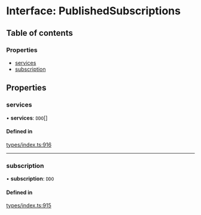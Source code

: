 # Interface: PublishedSubscriptions

## Table of contents

### Properties

- [services](PublishedSubscriptions.md#services)
- [subscription](PublishedSubscriptions.md#subscription)

## Properties

### services

• **services**: `DDO`[]

#### Defined in

[types/index.ts:916](https://github.com/nevermined-io/react-components/blob/9cf205d/catalog/src/types/index.ts#L916)

___

### subscription

• **subscription**: `DDO`

#### Defined in

[types/index.ts:915](https://github.com/nevermined-io/react-components/blob/9cf205d/catalog/src/types/index.ts#L915)
